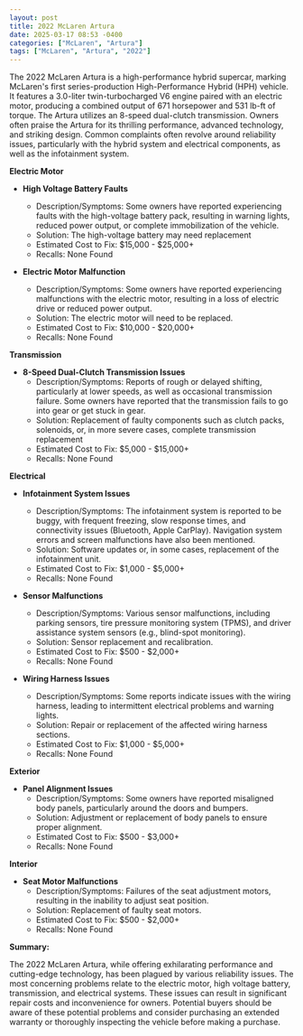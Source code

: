 ```yaml
---
layout: post
title: 2022 McLaren Artura
date: 2025-03-17 08:53 -0400
categories: ["McLaren", "Artura"]
tags: ["McLaren", "Artura", "2022"]
---
```

The 2022 McLaren Artura is a high-performance hybrid supercar, marking McLaren's first series-production High-Performance Hybrid (HPH) vehicle. It features a 3.0-liter twin-turbocharged V6 engine paired with an electric motor, producing a combined output of 671 horsepower and 531 lb-ft of torque. The Artura utilizes an 8-speed dual-clutch transmission. Owners often praise the Artura for its thrilling performance, advanced technology, and striking design. Common complaints often revolve around reliability issues, particularly with the hybrid system and electrical components, as well as the infotainment system.

**Electric Motor**

* **High Voltage Battery Faults**
    * Description/Symptoms: Some owners have reported experiencing faults with the high-voltage battery pack, resulting in warning lights, reduced power output, or complete immobilization of the vehicle.
    * Solution: The high-voltage battery may need replacement
    * Estimated Cost to Fix: $15,000 - $25,000+
    * Recalls: None Found

* **Electric Motor Malfunction**
    * Description/Symptoms: Some owners have reported experiencing malfunctions with the electric motor, resulting in a loss of electric drive or reduced power output.
    * Solution: The electric motor will need to be replaced.
    * Estimated Cost to Fix: $10,000 - $20,000+
    * Recalls: None Found

**Transmission**

* **8-Speed Dual-Clutch Transmission Issues**
    * Description/Symptoms: Reports of rough or delayed shifting, particularly at lower speeds, as well as occasional transmission failure. Some owners have reported that the transmission fails to go into gear or get stuck in gear.
    * Solution: Replacement of faulty components such as clutch packs, solenoids, or, in more severe cases, complete transmission replacement
    * Estimated Cost to Fix: $5,000 - $15,000+
    * Recalls: None Found

**Electrical**

* **Infotainment System Issues**
    * Description/Symptoms: The infotainment system is reported to be buggy, with frequent freezing, slow response times, and connectivity issues (Bluetooth, Apple CarPlay). Navigation system errors and screen malfunctions have also been mentioned.
    * Solution: Software updates or, in some cases, replacement of the infotainment unit.
    * Estimated Cost to Fix: $1,000 - $5,000+
    * Recalls: None Found

* **Sensor Malfunctions**
    * Description/Symptoms: Various sensor malfunctions, including parking sensors, tire pressure monitoring system (TPMS), and driver assistance system sensors (e.g., blind-spot monitoring).
    * Solution: Sensor replacement and recalibration.
    * Estimated Cost to Fix: $500 - $2,000+
    * Recalls: None Found

* **Wiring Harness Issues**
    * Description/Symptoms: Some reports indicate issues with the wiring harness, leading to intermittent electrical problems and warning lights.
    * Solution: Repair or replacement of the affected wiring harness sections.
    * Estimated Cost to Fix: $1,000 - $5,000+
    * Recalls: None Found

**Exterior**

* **Panel Alignment Issues**
    * Description/Symptoms: Some owners have reported misaligned body panels, particularly around the doors and bumpers.
    * Solution: Adjustment or replacement of body panels to ensure proper alignment.
    * Estimated Cost to Fix: $500 - $3,000+
    * Recalls: None Found

**Interior**

* **Seat Motor Malfunctions**
    * Description/Symptoms: Failures of the seat adjustment motors, resulting in the inability to adjust seat position.
    * Solution: Replacement of faulty seat motors.
    * Estimated Cost to Fix: $500 - $2,000+
    * Recalls: None Found

**Summary:**

The 2022 McLaren Artura, while offering exhilarating performance and cutting-edge technology, has been plagued by various reliability issues. The most concerning problems relate to the electric motor, high voltage battery, transmission, and electrical systems. These issues can result in significant repair costs and inconvenience for owners. Potential buyers should be aware of these potential problems and consider purchasing an extended warranty or thoroughly inspecting the vehicle before making a purchase.

